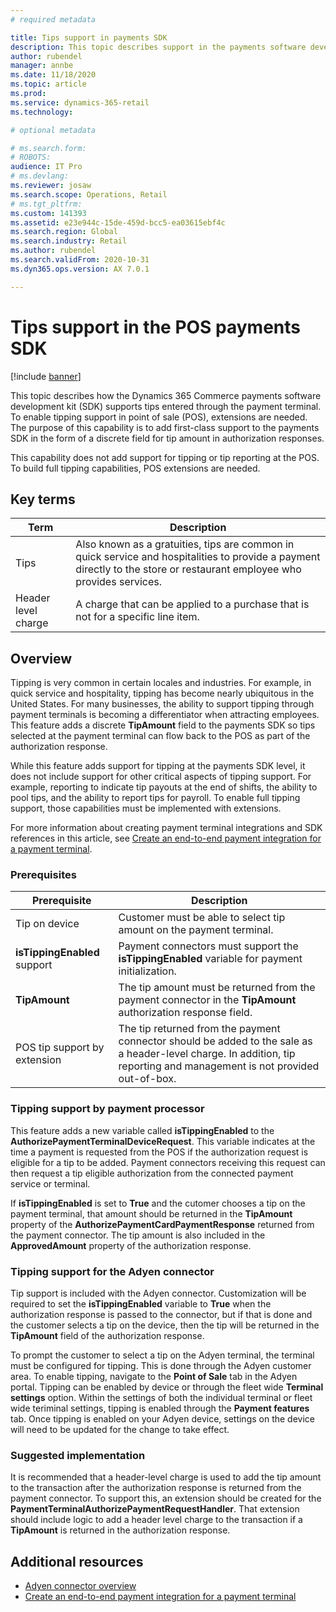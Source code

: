 ```yaml
---
# required metadata

title: Tips support in payments SDK
description: This topic describes support in the payments software development kit (SDK) for accepting tips on payment terminals.
author: rubendel
manager: annbe
ms.date: 11/18/2020
ms.topic: article
ms.prod: 
ms.service: dynamics-365-retail
ms.technology: 

# optional metadata

# ms.search.form: 
# ROBOTS: 
audience: IT Pro
# ms.devlang: 
ms.reviewer: josaw
ms.search.scope: Operations, Retail
# ms.tgt_pltfrm: 
ms.custom: 141393
ms.assetid: e23e944c-15de-459d-bcc5-ea03615ebf4c
ms.search.region: Global
ms.search.industry: Retail
ms.author: rubendel
ms.search.validFrom: 2020-10-31
ms.dyn365.ops.version: AX 7.0.1

---
```


# Tips support in the POS payments SDK

[!include [banner](../includes/banner.md)]

This topic describes how the Dynamics 365 Commerce payments software development kit (SDK) supports tips entered through the payment terminal. To enable tipping support in point of sale (POS), extensions are needed. The purpose of this capability is to add first-class support to the payments SDK in the form of a discrete field for tip amount in authorization responses. 

This capability does not add support for tipping or tip reporting at the POS. To build full tipping capabilities, POS extensions are needed. 

## Key terms

| Term | Description |
|---|---|
| Tips | Also known as a gratuities, tips are common in quick service and hospitalities to provide a payment directly to the store or restaurant employee who provides services. |
| Header level charge | A charge that can be applied to a purchase that is not for a specific line item. |

## Overview

Tipping is very common in certain locales and industries. For example, in quick service and hospitality, tipping has become nearly ubiquitous in the United States. For many businesses, the ability to support tipping through payment terminals is becoming a differentiator when attracting employees. This feature adds a discrete **TipAmount** field to the payments SDK so tips selected at the payment terminal can flow back to the POS as part of the authorization response. 

While this feature adds support for tipping at the payments SDK level, it does not include support for other critical aspects of tipping support. For example, reporting to indicate tip payouts at the end of shifts, the ability to pool tips, and the ability to report tips for payroll. To enable full tipping support, those capabilities must be implemented with extensions. 

For more information about creating payment terminal integrations and SDK references in this article, see [Create an end-to-end payment integration for a payment terminal](dev-itpro/end-to-end-payment-extension.md).

### Prerequisites

| Prerequisite | Description |
|---|---|
| Tip on device | Customer must be able to select tip amount on the payment terminal. |
| **isTippingEnabled** support | Payment connectors must support the **isTippingEnabled** variable for payment initialization. |
| **TipAmount** | The tip amount must be returned from the payment connector in the **TipAmount** authorization response field. |
| POS tip support by extension | The tip returned from the payment connector should be added to the sale as a header-level charge. In addition, tip reporting and management is not provided out-of-box. |

### Tipping support by payment processor

This feature adds a new variable called **isTippingEnabled** to the **AuthorizePaymentTerminalDeviceRequest**. This variable indicates at the time a payment is requested from the POS if the authorization request is eligible for a tip to be added. Payment connectors receiving this request can then request a tip eligible authorization from the connected payment service or terminal. 

If **isTippingEnabled** is set to **True** and the cutomer chooses a tip on the payment terminal, that amount should be returned in the **TipAmount** property of the **AuthorizePaymentCardPaymentResponse** returned from the payment connector. The tip amount is also included in the **ApprovedAmount** property of the authorization response. 

### Tipping support for the Adyen connector

Tip support is included with the Adyen connector. Customization will be required to set the **isTippingEnabled** variable to **True** when the authorization response is passed to the connector, but if that is done and the customer selects a tip on the device, then the tip will be returned in the **TipAmount** field of the authorization response.

To prompt the customer to select a tip on the Adyen terminal, the terminal must be configured for tipping. This is done through the Adyen customer area. To enable tipping, navigate to the **Point of Sale** tab in the Adyen portal. Tipping can be enabled by device or through the fleet wide **Terminal settings** option. Within the settings of both the individual terminal or fleet wide teriminal settings, tipping is enabled through the **Payment features** tab. Once tipping is enabled on your Adyen device, settings on the device will need to be updated for the change to take effect. 

### Suggested implementation

It is recommended that a header-level charge is used to add the tip amount to the transaction after the authorization response is returned from the payment connector. To support this, an extension should be created for the **PaymentTerminalAuthorizePaymentRequestHandler**. That extension should include logic to add a header level charge to the transaction if a **TipAmount** is returned in the authorization response. 

## Additional resources

- [Adyen connector overview](https://docs.microsoft.com/en-us/dynamics365/commerce/dev-itpro/adyen-connector?tabs=10-0-14)
- [Create an end-to-end payment integration for a payment terminal](https://docs.microsoft.com/en-us/dynamics365/commerce/dev-itpro/end-to-end-payment-extension)


